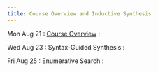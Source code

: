 ```yaml
---
title: Course Overview and Inductive Synthesis
---
```


Mon Aug 21
: [Course Overview](../lectures/lecture01.pdf)
  : []()

Wed Aug 23
: Syntax-Guided Synthesis
  : []()

Fri Aug 25
: Enumerative Search
  : []()
